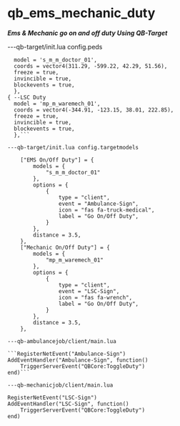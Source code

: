 # qb_ems_mechanic_duty

***Ems & Mechanic go on and off duty Using QB-Target***

---qb-target/init.lua config.peds

```{ --EMS Duty
  model = 's_m_m_doctor_01',
  coords = vector4(311.29, -599.22, 42.29, 51.56),
  freeze = true,
  invincible = true,
  blockevents = true,
  },
{ --LSC Duty
  model = 'mp_m_waremech_01',
  coords = vector4(-344.91, -123.15, 38.01, 222.85),
  freeze = true,
  invincible = true,
  blockevents = true,
  },```

---qb-target/init.lua config.targetmodels

    ["EMS On/Off Duty"] = {
        models = {
            "s_m_m_doctor_01"
        },
        options = {
            {
                type = "client",
                event = "Ambulance-Sign",
                icon = "fas fa-truck-medical",
                label = "Go On/Off Duty",
            }
        },
        distance = 3.5,
    },
    ["Mechanic On/Off Duty"] = {
        models = {
            "mp_m_waremech_01"
        },
        options = {
            {
                type = "client",
                event = "LSC-Sign",
                icon = "fas fa-wrench",
                label = "Go On/Off Duty",
            }
        },
        distance = 3.5,
    },

---qb-ambulancejob/client/main.lua

```RegisterNetEvent("Ambulance-Sign")
AddEventHandler("Ambulance-Sign", function()
    TriggerServerEvent("QBCore:ToggleDuty")
end)```

---qb-mechanicjob/client/main.lua

RegisterNetEvent("LSC-Sign")
AddEventHandler("LSC-Sign", function()
    TriggerServerEvent("QBCore:ToggleDuty")
end)

